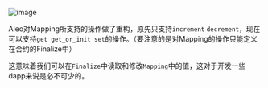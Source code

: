 ![image](https://user-images.githubusercontent.com/53888545/237594478-655195eb-d5f5-41ef-be36-d38b62a8163d.png)

Aleo对Mapping所支持的操作做了重构，原先只支持`increment` `decrement`，现在可以支持`get get_or_init set`的操作。（要注意的是对Mapping的操作只能定义在合约的Finalize中）

这意味着我们可以在`Finalize`中读取和修改`Mapping`中的值，这对于开发一些dapp来说是必不可少的。

 